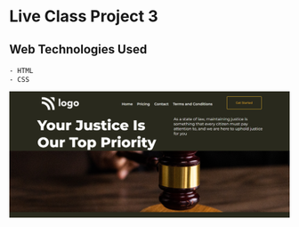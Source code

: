 # Live Class Project 3

## Web Technologies Used
    - HTML
    - CSS

![alt text](./assets/snapshot.png?raw=true "optional")